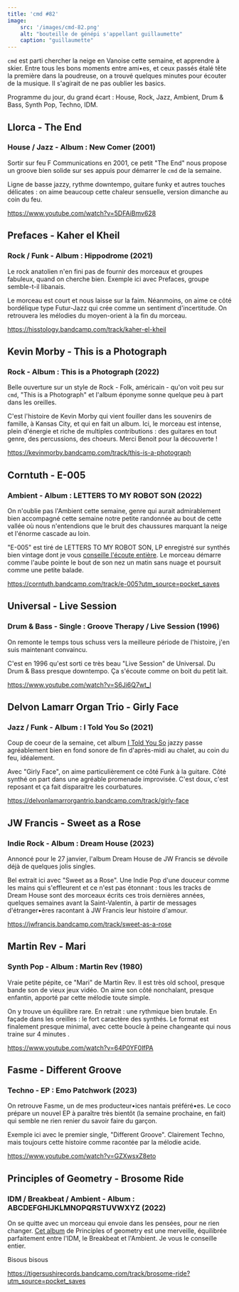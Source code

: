 ```yaml
---
title: 'cmd #82'
image:
    src: '/images/cmd-82.png'
    alt: "bouteille de génépi s'appellant guillaumette"
    caption: "guillaumette"
---
```


`cmd` est parti chercher la neige en Vanoise cette semaine, et apprendre à
skier. Entre tous les bons moments entre ami•es, et ceux passés étalé tête la
première dans la poudreuse, on a trouvé quelques minutes pour écouter de la
musique. Il s'agirait de ne pas oublier les basics.

Programme du jour, du grand écart : House, Rock, Jazz, Ambient, Drum & Bass,
Synth Pop, Techno, IDM.



## Llorca - The End

### House / Jazz - Album : New Comer (2001)

Sortir sur feu F Communications en 2001, ce petit "The End" nous propose un
groove bien solide sur ses appuis pour démarrer le `cmd` de la semaine.

Ligne de basse jazzy, rythme downtempo, guitare funky et autres touches
délicates : on aime beaucoup cette chaleur sensuelle, version dimanche au coin
du feu.

https://www.youtube.com/watch?v=5DFAiBmv628



## Prefaces - Kaher el Kheil

### Rock / Funk - Album : Hippodrome (2021)

Le rock anatolien n'en fini pas de fournir des morceaux et groupes fabuleux,
quand on cherche bien. Exemple ici avec Prefaces, groupe semble-t-il libanais.

Le morceau est court et nous laisse sur la faim. Néanmoins, on aime ce côté
bordélique type Futur-Jazz qui crée comme un sentiment d'incertitude. On
retrouvera les mélodies du moyen-orient à la fin du morceau.

https://hisstology.bandcamp.com/track/kaher-el-kheil



## Kevin Morby - This is a Photograph

### Rock - Album : This is a Photograph (2022)

Belle ouverture sur un style de Rock - Folk, américain - qu'on voit peu sur
`cmd`, "This is a Photograph" et l'album éponyme sonne quelque peu à part dans
les oreilles.

C'est l'histoire de Kevin Morby qui vient fouiller dans les souvenirs de
famille, à Kansas City, et qui en fait un album. Ici, le morceau est intense,
plein d'énergie et riche de multiples contributions : des guitares en tout
genre, des percussions, des choeurs. Merci Benoit pour la découverte !

https://kevinmorby.bandcamp.com/track/this-is-a-photograph



## Corntuth  - E​-​005

### Ambient - Album : LETTERS TO MY ROBOT SON (2022)

On n'oublie pas l'Ambient cette semaine, genre qui aurait admirablement bien
accompagné cette semaine notre petite randonnée au bout de cette vallée où nous
n'entendions que le bruit des chaussures marquant la neige et l'énorme cascade
au loin.

"E-005" est tiré de LETTERS TO MY ROBOT SON, LP enregistré sur synthés bien
vintage dont je vous [conseille l'écoute
entière](https://corntuth.bandcamp.com/album/letters-to-my-robot-son-2). Le
morceau démarre comme l'aube pointe le bout de son nez un matin sans nuage et
poursuit comme une petite balade.

https://corntuth.bandcamp.com/track/e-005?utm_source=pocket_saves



## Universal - Live Session

### Drum & Bass - Single : Groove Therapy / Live Session (1996)

On remonte le temps tous schuss vers la meilleure période de l'histoire, j'en
suis maintenant convaincu.

C'est en 1996 qu'est sorti ce très beau "Live Session" de Universal. Du Drum &
Bass presque downtempo. Ça s'écoute comme on boit du petit lait.

https://www.youtube.com/watch?v=S6Ji6Q7wt_I



## Delvon Lamarr Organ Trio - Girly Face

### Jazz / Funk - Album : I Told You So (2021)

Coup de coeur de la semaine, cet album [I Told You
So](https://delvonlamarrorgantrio.bandcamp.com/album/i-told-you-so) jazzy passe
agréablement bien en fond sonore de fin d'après-midi au chalet, au coin du feu,
idéalement.

Avec "Girly Face", on aime particulièrement ce côté Funk à la guitare. Côté
synthé on part dans une agréable promenade improvisée. C'est doux, c'est
reposant et ça fait disparaitre les courbatures.

https://delvonlamarrorgantrio.bandcamp.com/track/girly-face



## JW Francis - Sweet as a Rose

### Indie Rock - Album : Dream House (2023)

Annoncé pour le 27 janvier, l'album Dream House de JW Francis se dévoile déjà de
quelques jolis singles.

Bel extrait ici avec "Sweet as a Rose". Une Indie Pop d'une douceur comme les
mains qui s'effleurent et ce n'est pas étonnant : tous les tracks de Dream House
sont des morceaux écrits ces trois dernières années, quelques semaines avant la
Saint-Valentin, à partir de messages d'étranger•ères racontant à JW Francis leur
histoire d'amour.

https://jwfrancis.bandcamp.com/track/sweet-as-a-rose



## Martin Rev - Mari

### Synth Pop - Album : Martin Rev (1980)

Vraie petite pépite, ce "Mari" de Martin Rev. Il est très old school, presque
bande son de vieux jeux vidéo. On aime son côté nonchalant, presque enfantin,
apporté par cette mélodie toute simple.

On y trouve un équilibre rare. En retrait : une rythmique bien brutale. En
façade dans les oreilles : le fort caractère des synthés. Le format est
finalement presque minimal, avec cette boucle à peine changeante qui nous traine
sur 4 minutes .

https://www.youtube.com/watch?v=64P0YF0lfPA



## Fasme - Different Groove

### Techno - EP : Emo Patchwork (2023)

On retrouve Fasme, un de mes producteur•ices nantais préféré•es. Le coco prépare
un nouvel EP à paraître très bientôt (la semaine prochaine, en fait) qui semble
ne rien renier du savoir faire du garçon.

Exemple ici avec le premier single, "Different Groove". Clairement Techno, mais
toujours cette histoire comme racontée par la mélodie acide.

https://www.youtube.com/watch?v=GZXwsxZ8eto



## Principles of Geometry - Brosome Ride

### IDM / Breakbeat / Ambient - Album : ABCDEFGHIJKLMNOPQRSTUVWXYZ (2022)

On se quitte avec un morceau qui envoie dans les pensées, pour ne rien changer.
[Cet
album](https://tigersushirecords.bandcamp.com/album/abcdefghijklmnopqrstuvwxyz)
de Principles of geometry est une merveille, équilibrée parfaitement entre
l'IDM, le Breakbeat et l'Ambient. Je vous le conseille entier.

Bisous bisous

https://tigersushirecords.bandcamp.com/track/brosome-ride?utm_source=pocket_saves



